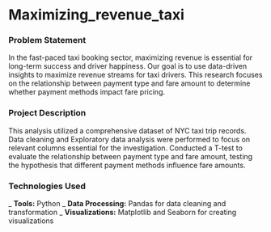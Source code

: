 # Maximizing_revenue_taxi

### Problem Statement

In the fast-paced taxi booking sector, maximizing revenue is essential for long-term success and driver happiness. Our goal is to use data-driven insights to maximize revenue streams for taxi drivers. This research focuses on the relationship between payment type and fare amount to determine whether payment methods impact fare pricing.

### Project Description

This analysis utilized a comprehensive dataset of NYC taxi trip records. Data cleaning and Exploratory data analysis were performed to focus on relevant columns essential for the investigation.
Conducted a T-test to evaluate the relationship between payment type and fare amount, testing the hypothesis that different payment methods influence fare amounts.

### Technologies Used

_ **Tools:** Python
_ **Data Processing:** Pandas for data cleaning and transformation
_ **Visualizations:** Matplotlib and Seaborn for creating visualizations
